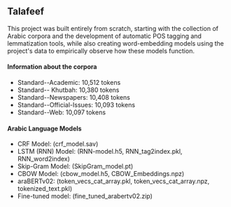 ## Talafeef

This project was built entirely from scratch, starting with the collection of Arabic corpora and the development of automatic POS tagging and lemmatization tools, while also creating word-embedding models using the project's data to empirically observe how these models function.

#### Information about the corpora
  - Standard--Academic: 10,512 tokens
  - Standard-- Khutbah: 10,380 tokens
  - Standard--Newspapers: 10,408 tokens
  - Standard--Official-Issues: 10,093 tokens
  - Standard--Web: 10,097 tokens

#### Arabic Language Models 
  - CRF Model: (crf_model.sav)
  - LSTM (RNN) Model: (RNN-model.h5, RNN_tag2index.pkl, RNN_word2index)
  - Skip-Gram Model: (SkipGram_model.pt)
  - CBOW Model: (cbow_model.h5, CBOW_Embeddings.npz)
  - araBERTv02: (token_vecs_cat_array.pkl, token_vecs_cat_array.npz, tokenized_text.pkl)
  - Fine-tuned model: (fine_tuned_arabertv02.zip)
